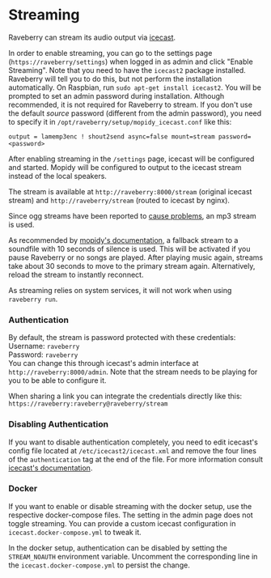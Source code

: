 # Streaming

Raveberry can stream its audio output via [icecast](https://icecast.org/).

In order to enable streaming, you can go to the settings page (`https://raveberry/settings`) when logged in as admin and click "Enable Streaming".
Note that you need to have the `icecast2` package installed. Raveberry will tell you to do this, but not perform the installation automatically.
On Raspbian, run `sudo apt-get install icecast2`. You will be prompted to set an admin password during installation. Although recommended, it is not required for Raveberry to stream. If you don't use the default _source_ password (different from the admin password), you need to specify it in `/opt/raveberry/setup/mopidy_icecast.conf` like this:
```
output = lamemp3enc ! shout2send async=false mount=stream password=<password>
```

After enabling streaming in the `/settings` page, icecast will be configured and started. Mopidy will be configured to output to the icecast stream instead of the local speakers.

The stream is available at `http://raveberry:8000/stream` (original icecast stream) and `http://raveberry/stream` (routed to icecast by nginx).

Since ogg streams have been reported to [cause problems](https://github.com/mopidy/mopidy/issues/1623), an mp3 stream is used.

As recommended by [mopidy's documentation](https://docs.mopidy.com/en/latest/icecast/), a fallback stream to a soundfile with 10 seconds of silence is used. This will be activated if you pause Raveberry or no songs are played. After playing music again, streams take about 30 seconds to move to the primary stream again. Alternatively, reload the stream to instantly reconnect.

As streaming relies on system services, it will not work when using `raveberry run`.



### Authentication

By default, the stream is password protected with these credentials:  
Username: `raveberry`  
Password: `raveberry`  
You can change this through icecast's admin interface at `http://raveberry:8000/admin`. Note that the stream needs to be playing for you to be able to configure it.

When sharing a link you can integrate the credentials directly like this:  
`https://raveberry:raveberry@raveberry/stream`

### Disabling Authentication

If you want to disable authentication completely, you need to edit icecast's config file located at `/etc/icecast2/icecast.xml` and remove the four lines of the `authentication` tag at the end of the file. For more information consult [icecast's documentation](https://www.icecast.org/docs/icecast-2.4.1/auth.html).

### Docker

If you want to enable or disable streaming with the docker setup, use the respective docker-compose files. The setting in the admin page does not toggle streaming. You can provide a custom icecast configuration in `icecast.docker-compose.yml` to tweak it.

In the docker setup, authentication can be disabled by setting the `STREAM_NOAUTH` environment variable. Uncomment the corresponding line in the `icecast.docker-compose.yml` to persist the change.
